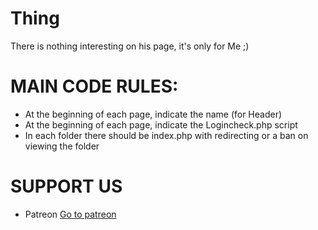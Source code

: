 # Thing
There is nothing interesting on his page, it's only for Me ;)


# MAIN CODE RULES: 
 - At the beginning of each page, indicate the name (for Header)
 - At the beginning of each page, indicate the Logincheck.php script
 - In each folder there should be index.php with redirecting or a ban on viewing the folder


# SUPPORT US

 - Patreon <a href="patreon.com/user?u=80446876">Go to patreon</a>